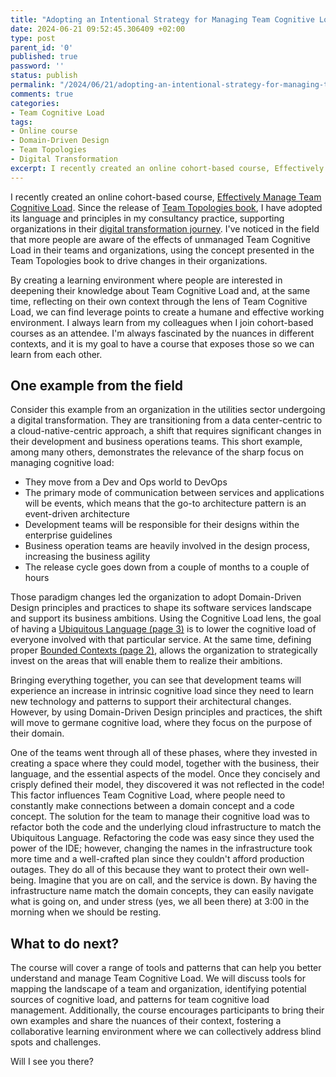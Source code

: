 ```yaml
---
title: "Adopting an Intentional Strategy for Managing Team Cognitive Load"
date: 2024-06-21 09:52:45.306409 +02:00
type: post
parent_id: '0'
published: true
password: ''
status: publish
permalink: "/2024/06/21/adopting-an-intentional-strategy-for-managing-team-cognitive-load/"
comments: true
categories:
- Team Cognitive Load
tags:
- Online course
- Domain-Driven Design
- Team Topologies
- Digital Transformation
excerpt: I recently created an online cohort-based course, Effectively Manage Team Cognitive Load. Since the release of Team Topologies book, I have adopted its language and principles in my consultancy practice, supporting organizations in their digital transformation journey. I've noticed in the field that more people are aware of the effects of unmanaged Team Cognitive Load in their teams and organizations, using the concept presented in the Team Topologies book to drive changes in their organizations.
---
```


I recently created an online cohort-based course, [Effectively Manage Team Cognitive Load](https://joaorosa.consulting/effectively-manage-team-cognitive-load). Since the release of [Team Topologies book](https://teamtopologies.com/book), I have adopted its language and principles in my consultancy practice, supporting organizations in their [digital transformation journey](https://joaorosa.consulting/service/consultancy). I've noticed in the field that more people are aware of the effects of unmanaged Team Cognitive Load in their teams and organizations, using the concept presented in the Team Topologies book to drive changes in their organizations.

By creating a learning environment where people are interested in deepening their knowledge about Team Cognitive Load and, at the same time, reflecting on their own context through the lens of Team Cognitive Load, we can find leverage points to create a humane and effective working environment. I always learn from my colleagues when I join cohort-based courses as an attendee. I'm always fascinated by the nuances in different contexts, and it is my goal to have a course that exposes those so we can learn from each other.

## One example from the field
Consider this example from an organization in the utilities sector undergoing a digital transformation. They are transitioning from a data center-centric to a cloud-native-centric approach, a shift that requires significant changes in their development and business operations teams. This short example, among many others, demonstrates the relevance of the sharp focus on managing cognitive load:
- They move from a Dev and Ops world to DevOps
- The primary mode of communication between services and applications will be events, which means that the go-to architecture pattern is an event-driven architecture
- Development teams will be responsible for their designs within the enterprise guidelines
- Business operation teams are heavily involved in the design process, increasing the business agility
- The release cycle goes down from a couple of months to a couple of hours

Those paradigm changes led the organization to adopt Domain-Driven Design principles and practices to shape its software services landscape and support its business ambitions. Using the Cognitive Load lens, the goal of having a [Ubiquitous Language (page 3)](https://www.domainlanguage.com/wp-content/uploads/2016/05/DDD_Reference_2015-03.pdf) is to lower the cognitive load of everyone involved with that particular service. At the same time, defining proper [Bounded Contexts (page 2)](https://www.domainlanguage.com/wp-content/uploads/2016/05/DDD_Reference_2015-03.pdf), allows the organization to strategically invest on the areas that will enable them to realize their ambitions.

Bringing everything together, you can see that development teams will experience an increase in intrinsic cognitive load since they need to learn new technology and patterns to support their architectural changes. However, by using Domain-Driven Design principles and practices, the shift will move to germane cognitive load, where they focus on the purpose of their domain.

One of the teams went through all of these phases, where they invested in creating a space where they could model, together with the business, their language, and the essential aspects of the model. Once they concisely and crisply defined their model, they discovered it was not reflected in the code! This factor influences Team Cognitive Load, where people need to constantly make connections between a domain concept and a code concept. The solution for the team to manage their cognitive load was to refactor both the code and the underlying cloud infrastructure to match the Ubiquitous Language. Refactoring the code was easy since they used the power of the IDE; however, changing the names in the infrastructure took more time and a well-crafted plan since they couldn't afford production outages. They do all of this because they want to protect their own well-being. Imagine that you are on call, and the service is down. By having the infrastructure name match the domain concepts, they can easily navigate what is going on, and under stress (yes, we all been there) at 3:00 in the morning when we should be resting.

## What to do next?
The course will cover a range of tools and patterns that can help you better understand and manage Team Cognitive Load. We will discuss tools for mapping the landscape of a team and organization, identifying potential sources of cognitive load, and patterns for team cognitive load management. Additionally, the course encourages participants to bring their own examples and share the nuances of their context, fostering a collaborative learning environment where we can collectively address blind spots and challenges.

Will I see you there?